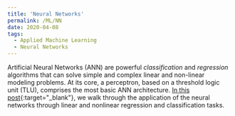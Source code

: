 ```yaml
---
title: 'Neural Networks'
permalink: /ML/NN
date: 2020-04-08
tags:
  - Applied Machine Learning
  - Neural Networks
---
```


Artificial Neural Networks (ANN) are powerful *classification* and *regression* algorithms that can solve simple and complex linear and non-linear modeling problems. At its core, a perceptron,  based on a threshold logic unit (TLU), comprises the most basic ANN architecture. [In this post](/applied_ml/NN.html){:target="_blank"}, we walk through the application of the neural networks through linear and nonlinear regression and classification tasks.
